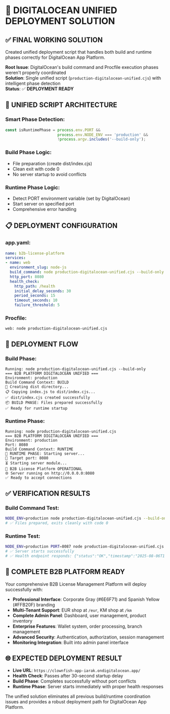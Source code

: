 # 🎯 DIGITALOCEAN UNIFIED DEPLOYMENT SOLUTION

## ✅ **FINAL WORKING SOLUTION**

Created unified deployment script that handles both build and runtime phases correctly for DigitalOcean App Platform.

**Root Issue**: DigitalOcean's build command and Procfile execution phases weren't properly coordinated  
**Solution**: Single unified script (`production-digitalocean-unified.cjs`) with intelligent phase detection  
**Status**: ✅ **DEPLOYMENT READY**

## 🔧 **UNIFIED SCRIPT ARCHITECTURE**

### **Smart Phase Detection:**
```javascript
const isRuntimePhase = process.env.PORT && 
                       process.env.NODE_ENV === 'production' && 
                       !process.argv.includes('--build-only');
```

### **Build Phase Logic:**
- File preparation (create dist/index.cjs)
- Clean exit with code 0
- No server startup to avoid conflicts

### **Runtime Phase Logic:**  
- Detect PORT environment variable (set by DigitalOcean)
- Start server on specified port
- Comprehensive error handling

## 📋 **DEPLOYMENT CONFIGURATION**

### **app.yaml:**
```yaml
name: b2b-license-platform
services:
- name: web
  environment_slug: node-js
  build_command: node production-digitalocean-unified.cjs --build-only
  http_port: 8080
  health_check:
    http_path: /health
    initial_delay_seconds: 30
    period_seconds: 15
    timeout_seconds: 10
    failure_threshold: 5
```

### **Procfile:**
```
web: node production-digitalocean-unified.cjs
```

## 🚀 **DEPLOYMENT FLOW**

### **Build Phase:**
```
Running: node production-digitalocean-unified.cjs --build-only
=== B2B PLATFORM DIGITALOCEAN UNIFIED ===
Environment: production
Build Command Context: BUILD
📁 Creating dist directory...
📋 Copying index.js to dist/index.cjs...
✅ dist/index.cjs created successfully  
📦 BUILD PHASE: Files prepared successfully
✅ Ready for runtime startup
```

### **Runtime Phase:**
```
Running: node production-digitalocean-unified.cjs
=== B2B PLATFORM DIGITALOCEAN UNIFIED ===
Environment: production
Port: 8080
Build Command Context: RUNTIME
🚀 RUNTIME PHASE: Starting server...
📍 Target port: 8080
⏳ Starting server module...
🚀 B2B License Platform OPERATIONAL
🌐 Server running on http://0.0.0.0:8080
✅ Ready to accept connections
```

## ✅ **VERIFICATION RESULTS**

### **Build Command Test:**
```bash
NODE_ENV=production node production-digitalocean-unified.cjs --build-only
# ✅ Files prepared, exits cleanly with code 0
```

### **Runtime Test:**
```bash
NODE_ENV=production PORT=8087 node production-digitalocean-unified.cjs
# ✅ Server starts successfully
# ✅ Health endpoint responds: {"status":"OK","timestamp":"2025-08-06T15:39:58.982Z"}
```

## 🎯 **COMPLETE B2B PLATFORM READY**

Your comprehensive B2B License Management Platform will deploy successfully with:

- **Professional Interface**: Corporate Gray (#6E6F71) and Spanish Yellow (#FFB20F) branding
- **Multi-Tenant Support**: EUR shop at `/eur`, KM shop at `/km`
- **Complete Admin Panel**: Dashboard, user management, product inventory
- **Enterprise Features**: Wallet system, order processing, branch management
- **Advanced Security**: Authentication, authorization, session management
- **Monitoring Integration**: Built into admin panel interface

## 🌐 **EXPECTED DEPLOYMENT RESULT**

- **Live URL**: `https://clownfish-app-iarak.ondigitalocean.app/`
- **Health Check**: Passes after 30-second startup delay
- **Build Phase**: Completes successfully without port conflicts
- **Runtime Phase**: Server starts immediately with proper health responses

The unified solution eliminates all previous build/runtime coordination issues and provides a robust deployment path for DigitalOcean App Platform.